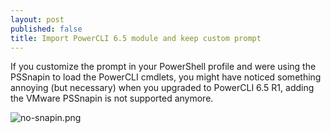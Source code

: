 ```yaml
---
layout: post
published: false
title: Import PowerCLI 6.5 module and keep custom prompt
---
```

If you customize the prompt in your PowerShell profile and were using the PSSnapin to load the PowerCLI cmdlets, you might have noticed something annoying (but necessary) when you upgraded to PowerCLI 6.5 R1, adding the VMware PSSnapin is not supported anymore.

![no-snapin.png]({{site.baseurl}}/img/no-snapin.png)

